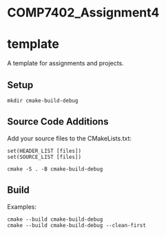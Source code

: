# COMP7402_Assignment4

# template
A template for assignments and projects.
## Setup
```
mkdir cmake-build-debug
```

## Source Code Additions
Add your source files to the CMakeLists.txt:

```
set(HEADER_LIST [files])
set(SOURCE_LIST [files])
```

```
cmake -S . -B cmake-build-debug
```

## Build 
Examples:
```
cmake --build cmake-build-debug
cmake --build cmake-build-debug --clean-first
```
